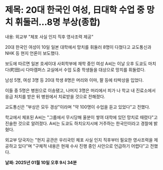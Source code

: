 # **제목: 20대 한국인 여성, 日대학 수업 중 망치 휘둘러…8명 부상(종합)**

  내용: 외교부 "체포 사실 인지 직후 영사조력 제공" 

20대 한국인 여성이 10일 일본 대학에서 망치를 휘둘러 8명이 다쳤다고 교도통신과 NHK 등 현지 언론이 보도했다. 

보도에 따르면 일본 호세이대 사회학부에 재학 중인 여성 A씨는 이날 오후 도쿄도 마치다(町田)시 다마캠퍼스 교실에서 수업 도중 학생들을 대상으로 망치를 휘둘렀다. 

남성 5명, 여성 3명 등 20대 학생 8명은 머리와 이마, 팔 등에 타박상을 입었다. 

이들 중 5명은 병원으로 이송됐고, 나머지 3명은 머리에서 피가 나 학교 내 진료소에서 응급 처치를 받은 뒤 병원에서 치료받을 것으로 전해졌다. 

교도통신은 "부상은 모두 경상"이라며 "약 100명이 수업을 듣고 있었다"고 전했다. 

학교에서 체포된 A씨는 "그룹에서 무시당해 울분이 쌓여 대학에 있던 망치로 때렸다"고 진술한 것으로 알려졌다. A씨는 도쿄도 하치오지시에 거주하는 한국인이라고 경찰에 밝혔다. 

외교부 당국자는 "현지 공관은 우리국민 체포 사실 인지 직후부터 필요한 영사조력을 제공하고 있다"며 "구체적 내용은 현재 수사 진행 중인 사안으로 언급하기 어렵다"고 전했다.

  **날짜: 2025년 01월 10일 오후 9시 34분**